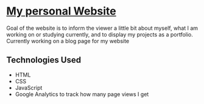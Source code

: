 # [My personal Website](https://thebrandsalt.github.io)


Goal of the website is to inform the viewer a little bit about myself, what I am working on or studying currently, and to display my projects as a portfolio.
Currently working on a blog page for my website

## Technologies Used

- HTML
- CSS
- JavaScript
- Google Analytics to track how many page views I get
